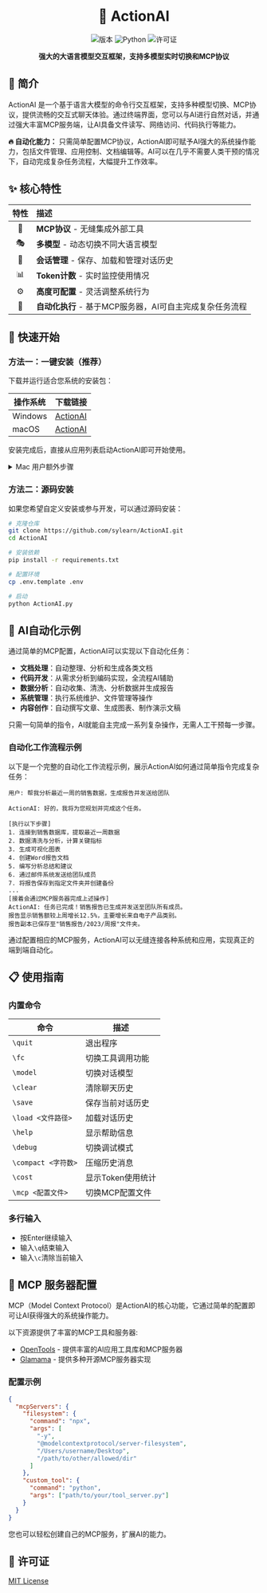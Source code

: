 # <div align="center">🚀 ActionAI</div>

<div align="center">

![版本](https://img.shields.io/badge/版本-0.1.0-blue)
![Python](https://img.shields.io/badge/Python-3.11+-green)
![许可证](https://img.shields.io/badge/许可证-MIT-blue)

**强大的大语言模型交互框架，支持多模型实时切换和MCP协议**

</div>

## 📖 简介

ActionAI 是一个基于语言大模型的命令行交互框架，支持多种模型切换、MCP协议，提供流畅的交互式聊天体验。通过终端界面，您可以与AI进行自然对话，并通过强大丰富MCP服务端，让AI具备文件读写、网络访问、代码执行等能力。

**🔥 自动化能力：** 只需简单配置MCP协议，ActionAI即可赋予AI强大的系统操作能力，包括文件管理、应用控制、文档编辑等。AI可以在几乎不需要人类干预的情况下，自动完成复杂任务流程，大幅提升工作效率。

## ✨ 核心特性

| 特性 | 描述 |
|:------:|:------|
| 🔌 | **MCP协议** - 无缝集成外部工具 |
| 🎭 | **多模型** - 动态切换不同大语言模型 |
| 💾 | **会话管理** - 保存、加载和管理对话历史 |
| 📊 | **Token计数** - 实时监控使用情况 |
| ⚙️ | **高度可配置** - 灵活调整系统行为 |
| 🤖 | **自动化执行** - 基于MCP服务器，AI可自主完成复杂任务流程 |

## 🔧 快速开始

### 方法一：一键安装（推荐）

下载并运行适合您系统的安装包：

| 操作系统 | 下载链接 |
|---------|---------|
| Windows | [ActionAI](https://github.com/sylearn/ActionAI/releases) |
| macOS | [ActionAI](https://github.com/sylearn/ActionAI/releases) |

安装完成后，直接从应用列表启动ActionAI即可开始使用。

<details>
<summary>Mac 用户额外步骤</summary>
打开终端，进入应用所在目录
执行以下命令使文件可执行：

```shell
chmod +x ./ActionAI
```

如果遇到无法打开提示，[点击这里](https://sysin.org/blog/macos-if-crashes-when-opening/)查看解决方法

</details>

### 方法二：源码安装

如果您希望自定义安装或参与开发，可以通过源码安装：

```bash
# 克隆仓库
git clone https://github.com/sylearn/ActionAI.git
cd ActionAI

# 安装依赖
pip install -r requirements.txt

# 配置环境
cp .env.template .env

# 启动
python ActionAI.py
```

## 🚀 AI自动化示例

通过简单的MCP配置，ActionAI可以实现以下自动化任务：

- **文档处理**：自动整理、分析和生成各类文档
- **代码开发**：从需求分析到编码实现，全流程AI辅助
- **数据分析**：自动收集、清洗、分析数据并生成报告
- **系统管理**：执行系统维护、文件管理等操作
- **内容创作**：自动撰写文章、生成图表、制作演示文稿

只需一句简单的指令，AI就能自主完成一系列复杂操作，无需人工干预每一步骤。

### 自动化工作流程示例

以下是一个完整的自动化工作流程示例，展示ActionAI如何通过简单指令完成复杂任务：

```
用户: 帮我分析最近一周的销售数据，生成报告并发送给团队

ActionAI: 好的，我将为您规划并完成这个任务。

[执行以下步骤]
1. 连接到销售数据库，提取最近一周数据
2. 数据清洗与分析，计算关键指标
3. 生成可视化图表
4. 创建Word报告文档
5. 编写分析总结和建议
6. 通过邮件系统发送给团队成员
7. 将报告保存到指定文件夹并创建备份
...
[接着会通过MCP服务器完成上述操作]
ActionAI: 任务已完成！销售报告已生成并发送至团队所有成员。
报告显示销售额较上周增长12.5%，主要增长来自电子产品类别。
报告副本已保存至"销售报告/2023/周报"文件夹。
```

通过配置相应的MCP服务，ActionAI可以无缝连接各种系统和应用，实现真正的端到端自动化。

## 📋 使用指南

### 内置命令

| 命令 | 描述 |
|------|------|
| `\quit` | 退出程序 |
| `\fc` | 切换工具调用功能 |
| `\model` | 切换对话模型 |
| `\clear` | 清除聊天历史 |
| `\save` | 保存当前对话历史 |
| `\load <文件路径>` | 加载对话历史 |
| `\help` | 显示帮助信息 |
| `\debug` | 切换调试模式 |
| `\compact <字符数>` | 压缩历史消息 |
| `\cost` | 显示Token使用统计 |
| `\mcp <配置文件>` | 切换MCP配置文件 |

### 多行输入

- 按Enter继续输入
- 输入`\q`结束输入
- 输入`\c`清除当前输入

## 🔌 MCP 服务器配置

MCP（Model Context Protocol）是ActionAI的核心功能，它通过简单的配置即可让AI获得强大的系统操作能力。

以下资源提供了丰富的MCP工具和服务器:

- [OpenTools](https://opentools.com/) - 提供丰富的AI应用工具库和MCP服务器
- [Glamama](https://glama.ai/mcp/servers) - 提供多种开源MCP服务器实现


### 配置示例

```json
{
  "mcpServers": {
    "filesystem": {
      "command": "npx",
      "args": [
        "-y",
        "@modelcontextprotocol/server-filesystem",
        "/Users/username/Desktop",
        "/path/to/other/allowed/dir"
      ]
    },
    "custom_tool": {
      "command": "python",
      "args": ["path/to/your/tool_server.py"]
    }
  }
}
```

您也可以轻松创建自己的MCP服务，扩展AI的能力。


## 📝 许可证

[MIT License](https://opensource.org/licenses/MIT)


